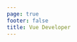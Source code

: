```yaml
---
page: true
footer: false
title: Vue Developer
---
```


<script setup>
import { useData } from 'vitepress'
import { onMounted, ref } from 'vue'
import developersData from './developers.json'
import Page from './components/DeveloperPage.vue'

const { page } = useData()
const developer = ref(developersData.find(dev => dev.id === page.value.params.developerId) || {})

onMounted(() => {
  if (developer.value) {
    document.title = `${developer.value.name} - Vue Developer | Vue.js`
  }
})
</script>

<Page :developer="developer" />
